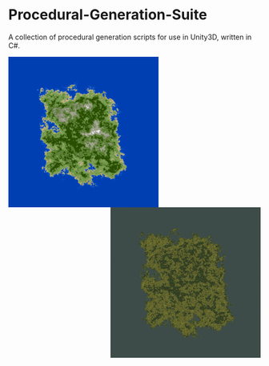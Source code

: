 # Procedural-Generation-Suite
A collection of procedural generation scripts for use in Unity3D, written in C#.


<div align = "center" width = "center" width = 400 height = 400>
  <img src = "https://github.com/Sterberino/Procedural-Generation-Suite/blob/main/Images/IslandTextureSaveTest2.png" width = 300 height = 300 align = "left"/>
  <img src = "https://github.com/Sterberino/Procedural-Generation-Suite/blob/main/Images/Island%20Result.png" width = 300 height = 300 align = "right"/>
</div>

